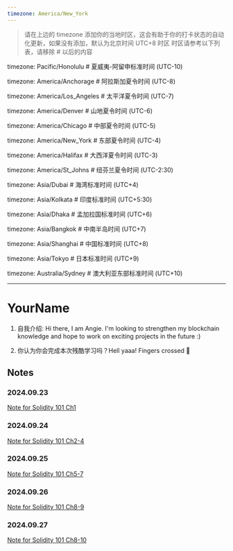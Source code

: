 ```yaml
---
timezone: America/New_York
---
```


> 请在上边的 timezone 添加你的当地时区，这会有助于你的打卡状态的自动化更新，如果没有添加，默认为北京时间 UTC+8 时区
> 时区请参考以下列表，请移除 # 以后的内容

timezone: Pacific/Honolulu # 夏威夷-阿留申标准时间 (UTC-10)

timezone: America/Anchorage # 阿拉斯加夏令时间 (UTC-8)

timezone: America/Los_Angeles # 太平洋夏令时间 (UTC-7)

timezone: America/Denver # 山地夏令时间 (UTC-6)

timezone: America/Chicago # 中部夏令时间 (UTC-5)

timezone: America/New_York # 东部夏令时间 (UTC-4)

timezone: America/Halifax # 大西洋夏令时间 (UTC-3)

timezone: America/St_Johns # 纽芬兰夏令时间 (UTC-2:30)

timezone: Asia/Dubai # 海湾标准时间 (UTC+4)

timezone: Asia/Kolkata # 印度标准时间 (UTC+5:30)

timezone: Asia/Dhaka # 孟加拉国标准时间 (UTC+6)

timezone: Asia/Bangkok # 中南半岛时间 (UTC+7)

timezone: Asia/Shanghai # 中国标准时间 (UTC+8)

timezone: Asia/Tokyo # 日本标准时间 (UTC+9)

timezone: Australia/Sydney # 澳大利亚东部标准时间 (UTC+10)

---

# YourName

1. 自我介绍: Hi there, I am Angie. I'm looking to strengthen my blockchain knowledge and hope to work on exciting projects in the future :)


2. 你认为你会完成本次残酷学习吗？Hell yaaa! Fingers crossed 🤞
   
## Notes

<!-- Content_START -->

### 2024.09.23

[Note for Solidity 101 Ch1](https://warp-icecream-5ae.notion.site/Ch1-ecaaf822a68c477ba0caf30150d3408f) 
### 2024.09.24
[Note for Solidity 101 Ch2-4](https://warp-icecream-5ae.notion.site/Ch2-3-10c6892cc8a6804dabfafe4699bfa361) 
### 2024.09.25
[Note for Solidity 101 Ch5-7](https://warp-icecream-5ae.notion.site/Ch5-7-10d6892cc8a680088ee5f642d904f33e) 
### 2024.09.26
[Note for Solidity 101 Ch8-9](https://warp-icecream-5ae.notion.site/Ch8-9-10e6892cc8a68065a1d7c73973f9b1c8) 
### 2024.09.27
[Note for Solidity 101 Ch8-10](https://warp-icecream-5ae.notion.site/Ch8-9-10e6892cc8a68065a1d7c73973f9b1c8) 
<!-- Content_END -->
